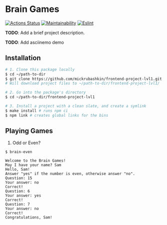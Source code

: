# Brain Games

[![Actions Status](https://github.com/mickrubashkin/frontend-project-lvl1/workflows/hexlet-check/badge.svg)](https://github.com/mickrubashkin/frontend-project-lvl1/actions)
[![Maintainability](https://api.codeclimate.com/v1/badges/a99a88d28ad37a79dbf6/maintainability)](https://codeclimate.com/github/codeclimate/codeclimate/maintainability)
[![Eslint](https://github.com/mickrubashkin/frontend-project-lvl1/actions/workflows/eslint.yml/badge.svg)](https://github.com/mickrubashkin/frontend-project-lvl1/actions)

**TODO**: Add a brief project description.

**TODO**: Add asciinemo demo
<!-- Запишите аскинему с примером установки пакета, запуска игры, победой и поражением игрока. Опубликуйте её в сервисе и добавьте ссылку в README.md. -->
## Installation
```bash
# 1. Clone this package locally
$ cd ~/path-to-dir
$ git clone https://github.com/mickrubashkin/frontend-project-lvl1.git
# Will download project files to ~/path-to-dir/frontend-project-lvl1/

# 2. Go into the package's directory
$ cd ~/path-to-dir/frontend-project-lvl1

# 3. Install a project with a clean slate, and create a symlink
$ make install # runs npm ci
$ npm link # creates global links for the bins
```
## Playing Games
1. Odd or Even?
```
$ brain-even

Welcome to the Brain Games!
May I have your name? Sam
Hello, Sam!
Answer "yes" if the number is even, otherwise answer "no".
Question: 15
Your answer: no
Correct!
Question: 6
Your answer: yes
Correct!
Question: 7
Your answer: no
Correct!
Congratulations, Sam!
```
